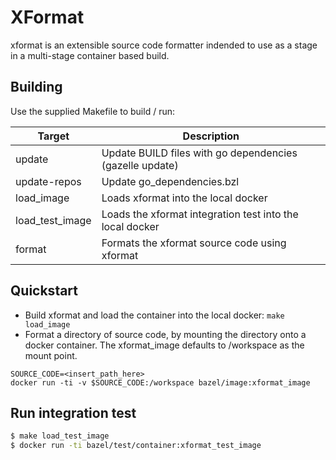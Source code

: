 # XFormat

xformat is an extensible source code formatter indended to use as a stage in a multi-stage container based build.

## Building

Use the supplied Makefile to build / run:

| Target | Description |
|----------------|-------------|
|update          | Update BUILD files with go dependencies (gazelle update)  |
|update-repos    | Update go_dependencies.bzl                                |
|load_image      | Loads xformat into the local docker                       |
|load_test_image | Loads the xformat integration test into the local docker |
|format          | Formats the xformat source code using xformat             |

## Quickstart
* Build xformat and load the container into the local docker: 
```make load_image```
* Format a directory of source code, by mounting the directory onto a docker container.  The xformat_image 
  defaults to /workspace as the mount point.
```
SOURCE_CODE=<insert_path_here>
docker run -ti -v $SOURCE_CODE:/workspace bazel/image:xformat_image
```

## Run integration test

```bash
$ make load_test_image
$ docker run -ti bazel/test/container:xformat_test_image
```





